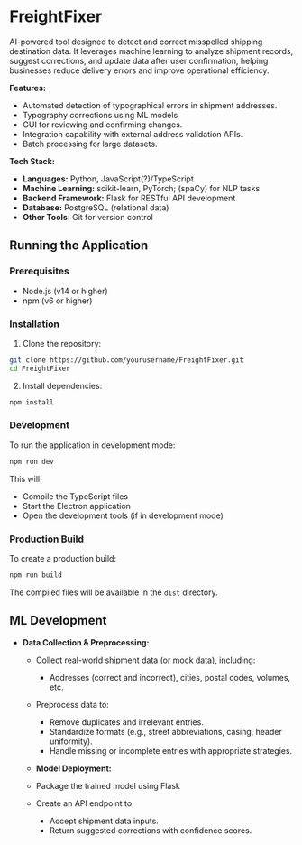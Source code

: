 # FreightFixer
AI-powered tool designed to detect and correct misspelled shipping destination data. It leverages machine learning to analyze shipment records, suggest corrections, and update data after user confirmation, helping businesses reduce delivery errors and improve operational efficiency.

 **Features:**
   - Automated detection of typographical errors in shipment addresses.
   -  Typography corrections using ML models 
   -  GUI for reviewing and confirming changes.
   -  Integration capability with external address validation APIs.
   -  Batch processing for large datasets.
    
**Tech Stack:**
  - **Languages:** Python, JavaScript(?)/TypeScript
  - **Machine Learning:** scikit-learn, PyTorch; (spaCy) for NLP tasks
  - **Backend Framework:** Flask for RESTful API development
  - **Database:** PostgreSQL (relational data)
  - **Other Tools:** Git for version control

## Running the Application

### Prerequisites
- Node.js (v14 or higher)
- npm (v6 or higher)

### Installation
1. Clone the repository:
```bash
git clone https://github.com/yourusername/FreightFixer.git
cd FreightFixer
```

2. Install dependencies:
```bash
npm install
```

### Development
To run the application in development mode:
```bash
npm run dev
```

This will:
- Compile the TypeScript files
- Start the Electron application
- Open the development tools (if in development mode)

### Production Build
To create a production build:
```bash
npm run build
```

The compiled files will be available in the `dist` directory.

   ## ML Development

- **Data Collection & Preprocessing:**
  - Collect real-world shipment data (or mock data), including:
    - Addresses (correct and incorrect), cities, postal codes, volumes, etc.
  - Preprocess data to:
    - Remove duplicates and irrelevant entries.
    - Standardize formats (e.g., street abbreviations, casing, header uniformity).
    - Handle missing or incomplete entries with appropriate strategies.
   
   - **Model Deployment:**
  - Package the trained model using Flask 
  - Create an API endpoint to:
    - Accept shipment data inputs.
    - Return suggested corrections with confidence scores.



